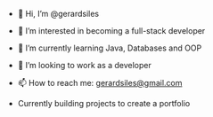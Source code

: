 - 👋 Hi, I’m @gerardsiles
- 👀 I’m interested in becoming a full-stack developer
- 🌱 I’m currently learning Java, Databases and OOP
- 💞️ I’m looking to work as a developer
- 📫 How to reach me: gerardsiles@gmail.com

- Currently building projects to create a portfolio
